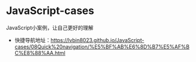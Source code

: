 # JavaScript-cases
JavaScript小案例，让自己更好的理解

- 快捷导航地址：https://lvbin8023.github.io/JavaScript-cases/08Quick%20navigation/%E5%BF%AB%E6%8D%B7%E5%AF%BC%E8%88%AA.html
